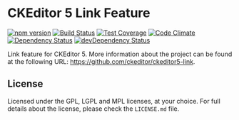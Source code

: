 CKEditor 5 Link Feature
========================================

[![npm version](https://badge.fury.io/js/%40ckeditor%2Fckeditor5-link.svg)](https://www.npmjs.com/package/@ckeditor/ckeditor5-link)
[![Build Status](https://travis-ci.org/ckeditor/ckeditor5-link.svg?branch=master)](https://travis-ci.org/ckeditor/ckeditor5-link)
[![Test Coverage](https://codeclimate.com/github/ckeditor/ckeditor5-link/badges/coverage.svg)](https://codeclimate.com/github/ckeditor/ckeditor5-link/coverage)
[![Code Climate](https://codeclimate.com/github/ckeditor/ckeditor5-link/badges/gpa.svg)](https://codeclimate.com/github/ckeditor/ckeditor5-link)
[![Dependency Status](https://david-dm.org/ckeditor/ckeditor5-link/status.svg)](https://david-dm.org/ckeditor/ckeditor5-link#info=dependencies)
[![devDependency Status](https://david-dm.org/ckeditor/ckeditor5-link/dev-status.svg)](https://david-dm.org/ckeditor/ckeditor5-link#info=devDependencies)

Link feature for CKEditor 5. More information about the project can be found at the following URL: <https://github.com/ckeditor/ckeditor5-link>.

## License

Licensed under the GPL, LGPL and MPL licenses, at your choice. For full details about the license, please check the `LICENSE.md` file.
